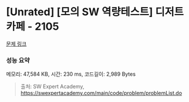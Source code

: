 # [Unrated] [모의 SW 역량테스트] 디저트 카페 - 2105 

[문제 링크](https://swexpertacademy.com/main/code/problem/problemDetail.do?contestProbId=AV5VwAr6APYDFAWu) 

### 성능 요약

메모리: 47,584 KB, 시간: 230 ms, 코드길이: 2,989 Bytes



> 출처: SW Expert Academy, https://swexpertacademy.com/main/code/problem/problemList.do